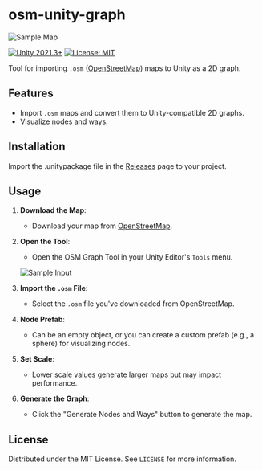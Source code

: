 # osm-unity-graph
![Sample Map](https://i.imgur.com/DcGZxCM.png)

[![Unity 2021.3+](https://img.shields.io/badge/unity-2021.3.45+-blue)](https://unity3d.com/get-unity/download)
[![License: MIT](https://img.shields.io/badge/License-MIT-brightgreen.svg)](https://github.com/enisbt/osm-unity-graph/blob/master/LICENSE)

Tool for importing `.osm` ([OpenStreetMap](https://www.openstreetmap.org/)) maps to Unity as a 2D graph.

## Features
- Import `.osm` maps and convert them to Unity-compatible 2D graphs.
- Visualize nodes and ways.

## Installation

Import the .unitypackage file in the [Releases](https://github.com/enisbt/osm-unity-graph/releases/) page to your project.

## Usage

1. **Download the Map**:
   - Download your map from [OpenStreetMap](https://www.openstreetmap.org/).

2. **Open the Tool**:
   - Open the OSM Graph Tool in your Unity Editor's `Tools` menu.
   
   ![Sample Input](https://i.imgur.com/qCDgEZC.png)

3. **Import the `.osm` File**:
   - Select the `.osm` file you've downloaded from OpenStreetMap.

4. **Node Prefab**:
   - Can be an empty object, or you can create a custom prefab (e.g., a sphere) for visualizing nodes.

5. **Set Scale**:
   - Lower scale values generate larger maps but may impact performance.

6. **Generate the Graph**:
   - Click the "Generate Nodes and Ways" button to generate the map.

## License

Distributed under the MIT License. See `LICENSE` for more information.

